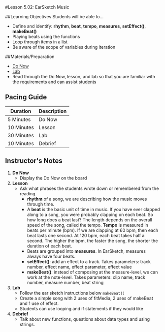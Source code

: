 #Lesson 5.02: EarSketch Music

##Learning Objectives
Students will be able to...

* Define and identify: **rhythm**, **beat**, **tempo**, **measures**, **setEffect()**, **makeBeat()**
* Playing beats using the functions
* Loop through items in a list
* Be aware of the scope of variables during iteration 

##Materials/Preparation
* [Do Now]
* [Lab]
*  Read through the Do Now, lesson, and lab so that you are familiar with the requirements and can assist students

## Pacing Guide
| **Duration**   | **Description** |
| ---------- | ----------- |
| 5 Minutes  | Do Now      |
| 10 Minutes | Lesson      |
| 30 Minutes | Lab         |
| 10 Minutes | Debrief     |

## Instructor's Notes

1. **Do Now**
    * Display the Do Now on the board
2. **Lesson**
	* Ask what phrases the students wrote down or remembered from the reading. 
		* **rhythm** of a song, we are describing how the music moves through time.
		* A **beat** is the basic unit of time in music. If you have ever clapped along to a song, you were probably clapping on each beat. So how long does a beat last? The length depends on the overall speed of the song, called the tempo. **Tempo** is measured in beats per minute (bpm). If we are clapping at 60 bpm, then each beat lasts one second. At 120 bpm, each beat takes half a second. The higher the bpm, the faster the song, the shorter the duration of each beat.
		* Beats are grouped into **measures**. In EarSketch, measures always have four beats.
		* **setEffect()**: add an effect to a track. Takes parameters: track number, effect name, effect parameter, effect value
		* **makeBeat()**: instead of composing at the measure-level, we can work at the note-level. Takes parameters: clip name, track number, measure number, beat string
3. **Lab**
	* Follow the ear sketch instructions below `makeBeat()` 
	* Create a simple song with 2 uses of fitMedia, 2 uses of makeBeat and 1 use of effect. 
	* Students can use looping and if statements if they would like 
4. **Debrief**
	* Talk about new functions, questions about data types and using strings.



[Do Now]: do_now.md
[Lab]: lab.md